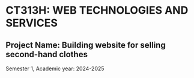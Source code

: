# CT313H: WEB TECHNOLOGIES AND SERVICES

## Project Name: Building website for selling second-hand clothes

Semester 1, Academic year: 2024-2025
